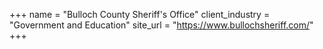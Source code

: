 +++
name = "Bulloch County Sheriff's Office"
client_industry = "Government and Education"
site_url = "https://www.bullochsheriff.com/"
+++